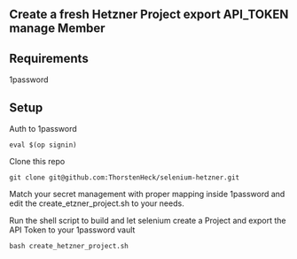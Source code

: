 ## Create a fresh Hetzner Project export API_TOKEN manage Member

## Requirements

1password

## Setup

Auth to 1password

    eval $(op signin)

Clone this repo

    git clone git@github.com:ThorstenHeck/selenium-hetzner.git

Match your secret management with proper mapping inside 1password and edit the create_etzner_project.sh to your needs.

Run the shell script to build and let selenium create a Project and export the API Token to your 1password vault

    bash create_hetzner_project.sh
